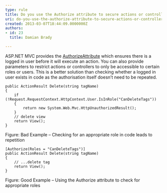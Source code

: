 ```yaml
---
type: rule
title: Do you use the Authorize attribute to secure actions or controllers?
uri: do-you-use-the-authorize-attribute-to-secure-actions-or-controllers
created: 2013-03-07T18:44:09.0000000Z
authors:
- id: 23
  title: Damian Brady

---
```


 
ASP.NET MVC provides the [AuthorizeAttribute](http&#58;//www.google.com.au/url?sa=t&amp;source=web&amp;cd=1&amp;ved=0CBQQFjAA&amp;url=http&#58;//msdn.microsoft.com/en-us/library/system.web.mvc.authorizeattribute.aspx&amp;ei=1ZBrTN2_LMjIcbOgpVU&amp;usg=AFQjCNEHsdmOFBGQVLASZUrcBHMvch4x-g) which ensures there is a logged in user before it will execute an action. You can also provide parameters to restrict actions or controllers to only be accessible to certain roles or users. This is a better solution than checking whether a logged in user exists in code as the authorisation itself doesn’t need to be repeated.
 

```
public ActionResult Delete(string tagName)
{
    if (!Request.RequestContext.HttpContext.User.IsInRole("CanDeleteTags"))
    {
        return new System.Web.Mvc.HttpUnauthorizedResult();
    }
    // delete view
    return View();
}
```

Figure: Bad Example – Checking for an appropriate role in code leads to repetition 

```
[Authorize(Roles = "CanDeleteTags")]
public ActionResult Delete(string tagName)
{
    // ...delete tag
    return View();
}
```

Figure: Good Example – Using the Authorize attribute to check for appropriate roles
